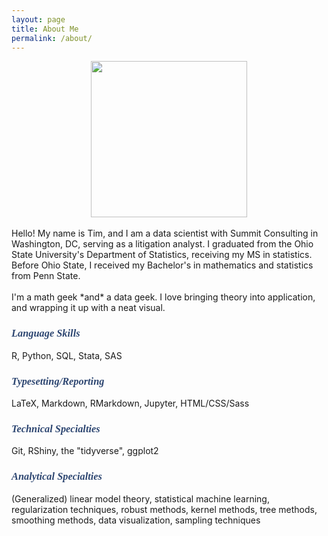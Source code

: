 ```yaml
---
layout: page
title: About Me
permalink: /about/
---
```

<style>
h3 {
  color: #2D4671;
  font-family: trebuchet ms;
  font-weight: bold;
  font-style: italic;
}
</style>

<center>
<img src='../images/tim.png' width='250'>
</center>
<br>
Hello!  My name is Tim, and I am a data scientist with Summit Consulting in
Washington, DC, serving as a litigation analyst.  I graduated from the Ohio
State University's Department of Statistics, receiving my MS in statistics.
Before Ohio State, I received my Bachelor's in mathematics and statistics from
Penn State.
<br><br>
I'm a math geek *and* a data geek.  I love bringing theory into application, and
wrapping it up with a neat visual.

### Language Skills
R, Python, SQL, Stata, SAS

### Typesetting/Reporting
LaTeX, Markdown, RMarkdown, Jupyter, HTML/CSS/Sass

### Technical Specialties
Git, RShiny, the "tidyverse", ggplot2

### Analytical Specialties
(Generalized) linear model theory, statistical machine learning, regularization
techniques, robust methods, kernel methods, tree methods, smoothing methods,
data visualization, sampling techniques
